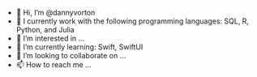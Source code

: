 - 👋 Hi, I’m @dannyvorton
- 👀 I currently work with the following programming languages: SQL, R, Python, and Julia
- 👀 I’m interested in ...
- 🌱 I’m currently learning: Swift, SwiftUI
- 💞️ I’m looking to collaborate on ...
- 📫 How to reach me ...

<!---
dannyvorton/dannyvorton is a ✨ special ✨ repository because its `README.md` (this file) appears on your GitHub profile.
You can click the Preview link to take a look at your changes.
--->
